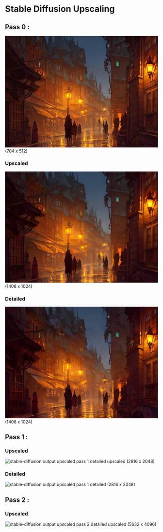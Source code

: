 # Stable Diffusion Upscaling

## Pass 0 : 
![stable-diffusion output](00009.png)  
(704 x 512)
### Upscaled
![stable-diffusion output upscaled pass 0](00009u.png)
(1408 x 1024)
### Detailed
![stable-diffusion output upscaled pass 0 detailed](00009ud.png)
(1408 x 1024)
## Pass 1 :
### Upscaled
![stable-diffusion output upscaled pass 1 detailed upscaled](00009udu.png)
(2816 x 2048)
### Detailed
![stable-diffusion output upscaled pass 1 detailed](00009udud.png)
(2816 x 2048)
## Pass 2 : 
### Upscaled
![stable-diffusion output upscaled pass 2 detailed upscaled](00009ududu.png)
(5632 x 4096)
